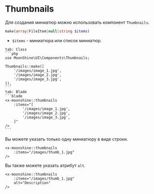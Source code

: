 # Thumbnails

Для создания миниатюр можно использовать компонент `Thumbnails`.

```php
make(array|FileItem|null|string $items)
```

- `$items` - миниатюра или список миниатюр.

~~~tabs
tab: Class
```php
use MoonShine\UI\Components\Thumbnails;

Thumbnails::make([
    '/images/image_1.jpg',
    '/images/image_2.jpg',
    '/images/image_3.jpg',
]),
```
tab: Blade
```blade
<x-moonshine::thumbnails
    :items="[
        '/images/image_1.jpg',
        '/images/image_2.jpg',
        '/images/image_3.jpg',
    ]"
/>
```
~~~

Вы можете указать только одну миниатюру в виде строки.

```blade
<x-moonshine::thumbnails
    :items="/images/thumb_1.jpg"
/>
```

Вы также можете указать атрибут `alt`.

```blade
<x-moonshine::thumbnails
    :items="/images/thumb_1.jpg"
    alt="Description"
/>
```
